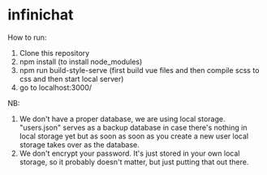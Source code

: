# infinichat
How to run:
 1. Clone this repository
 2. npm install (to install node_modules)
 3. npm run build-style-serve (first build vue files and then compile scss to css and then start local server)
 4. go to localhost:3000/

NB:
1. We don't have a proper database, we are using local storage. "users.json" 
serves as a backup database in case there's nothing in local storage yet but as soon as soon as you
create a new user local storage takes over as the database.
2. We don't encrypt your password. It's just stored in your own local storage, so it probably doesn't
 matter, but just putting that out there.